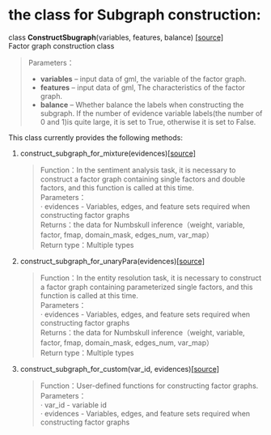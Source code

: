 # the class for Subgraph construction:
class **ConstructSbugraph**(variables, features, balance) [[source]](../construct_subgraph.py)                 
Factor graph construction class
> Parameters：
> - **variables** – input data of gml, the variable of the factor graph.         
> - **features** –  input data of gml, The characteristics of the factor graph.           
> - **balance** –   Whether balance the labels when constructing the subgraph. If the number of evidence variable labels(the number of 0 and 1)is quite large, it is set to True, otherwise it is set to False.

This class currently provides the following methods:

1. construct_subgraph_for_mixture(evidences)[[source]](../construct_subgraph.py)

    >Function：In the sentiment analysis task, it is necessary to construct a factor graph containing single factors and double factors, and this function is called at this time.  
    >Parameters：  
    > · evidences - Variables, edges, and feature sets required when constructing factor graphs  
    >Returns：the data for Numbskull inference（weight, variable, factor, fmap, domain_mask, edges_num, var_map）  
    >Return type：Multiple types

2. construct_subgraph_for_unaryPara(evidences)[[source]](../construct_subgraph.py)

    >Function：In the entity resolution task, it is necessary to construct a factor graph containing parameterized single factors, and this function is called at this time.  
    >Parameters：  
    > · evidences - Variables, edges, and feature sets required when constructing factor graphs  
    >Returns：the data for Numbskull inference（weight, variable, factor, fmap, domain_mask, edges_num, var_map）  
    >Return type：Multiple types

3. construct_subgraph_for_custom(var_id, evidences)[[source]](../construct_subgraph.py)

    >Function：User-defined functions for constructing factor graphs.  
    >Parameters：  
    > · var_id - variable id  
    > · evidences - Variables, edges, and feature sets required when constructing factor graphs  
